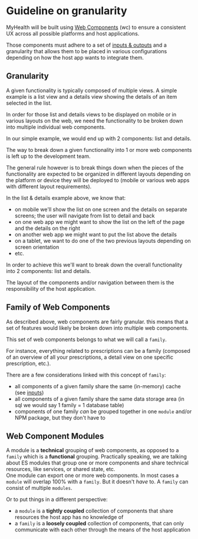 # Guideline on granularity

MyHealth will be built using [Web Components](https://developer.mozilla.org/en-US/docs/Web/API/Web_components) (wc) 
to ensure a consistent UX across all possible platforms and host applications.

Those components must adhere to a set of [inputs & outputs](./02-host_settings.md) and a granularity that allows them 
to be placed in various configurations depending on how the host app wants to integrate them.

## Granularity
A given functionality is typically composed of multiple views. A simple example is a list view and a details view 
showing the details of an item selected in the list.

In order for those list and details views to be displayed on mobile or in various layouts on the web, 
we need the functionality to be broken down into multiple individual web components.

In our simple example, we would end up with 2 components: list and details.

The way to break down a given functionality into 1 or more web components is left up to the development team.

The general rule however is to break things down when the pieces of the functionality are expected to be organized in 
different layouts depending on the platform or device they will be deployed to 
(mobile or various web apps with different layout requirements).

In the list & details example above, we know that:
- on mobile we'll show the list on one screen and the details on separate screens; 
the user will navigate from list to detail and back
- on one web app we might want to show the list on the left of the page and the details on the right
- on another web app we might want to put the list above the details
- on a tablet, we want to do one of the two previous layouts depending on screen orientation 
- etc.

In order to achieve this we'll want to break down the overall functionality into 2 components: list and details.

The layout of the components and/or navigation between them is the responsibility of the host application.


## Family of Web Components
As described above, web components are fairly granular. this means that a set of features would likely be broken down 
into multiple web components.

This set of web components belongs to what we will call a `family`.

For instance, everything related to prescriptions can be a family (composed of an overview of all your prescriptions,
 a detail view on one specific prescription, etc.).

There are a few considerations linked with this concept of `family`:
- all components of a given family share the same (in-memory) cache (see [inputs](./02-host_settings.md))
- all components of a given family share the same data storage area (in sql we would say 1 family = 1 database table)
- components of one family _can_ be grouped together in one `module` and/or NPM package, but they don't have to


## Web Component Modules
A module is a **technical** grouping of web components, as opposed to a `family` which is a **functional** grouping.
Practically speaking, we are talking about ES modules that group one or more components and share technical
resources, like services, or shared state, etc.  
One module can export one or more web components. In most cases a `module` will overlap 100% with a `family`.
But it doesn't _have_ to. A `family` can consist of multiple `modules`.

Or to put things in a different perspective:
- a `module` is a **tightly coupled** collection of components that share resources the host app has no knowledge of
- a `family` is a **loosely coupled** collection of components, that can only communicate with each other through 
the means of the host application
